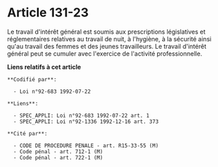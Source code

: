 # Article 131-23

Le travail d'intérêt général est soumis aux prescriptions législatives et réglementaires relatives au travail de nuit, à
l'hygiène, à la sécurité ainsi qu'au travail des femmes et des jeunes travailleurs. Le travail d'intérêt général peut se
cumuler avec l'exercice de l'activité professionnelle.

**Liens relatifs à cet article**

	**Codifié par**:

	  - Loi n°92-683 1992-07-22

	**Liens**:

	  - SPEC_APPLI: Loi n°92-683 1992-07-22 art. 1
	  - SPEC_APPLI: Loi n°92-1336 1992-12-16 art. 373

	**Cité par**:

	  - CODE DE PROCEDURE PENALE - art. R15-33-55 (M)
	  - Code pénal - art. 712-1 (M)
	  - Code pénal - art. 722-1 (M)
